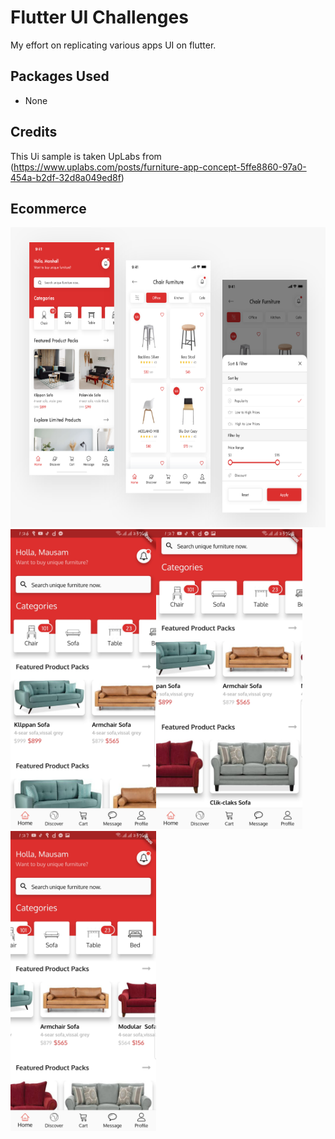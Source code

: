 # Flutter UI Challenges
My effort on replicating various apps UI on flutter.


## Packages Used
- None

## Credits
This Ui sample is taken UpLabs from (https://www.uplabs.com/posts/furniture-app-concept-5ffe8860-97a0-454a-b2df-32d8a049ed8f)

## Ecommerce
<img height="480px" src="screenshots/zero.png"><img height="480px" src="screenshots/one.jpg"><img height="480px" src="screenshots/two.jpg"><img height="480px" src="screenshots/three.jpg">